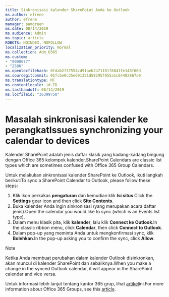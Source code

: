 ```yaml
---
title: Sinkronisasi kalender SharePoint Anda ke Outlook
ms.author: efrene
author: efrene
manager: pamgreen
ms.date: 08/14/2019
ms.audience: Admin
ms.topic: article
ROBOTS: NOINDEX, NOFOLLOW
localization_priority: Normal
ms.collection: Adm_O365
ms.custom:
- "9000677"
- "2586"
ms.openlocfilehash: 0fdab2f37554cd91aeb2a71101f6841fe148f66d
ms.sourcegitcommit: 01fc5e0c25e691351d58295f055a1c64402867a0
ms.translationtype: MT
ms.contentlocale: id-ID
ms.lasthandoff: 08/14/2019
ms.locfileid: "36399750"
---
```

# <a name="issues-synchronizing-your-calendar-to-devices"></a><span data-ttu-id="30fcf-102">Masalah sinkronisasi kalender ke perangkat</span><span class="sxs-lookup"><span data-stu-id="30fcf-102">Issues synchronizing your calendar to devices</span></span>

<span data-ttu-id="30fcf-103">Kalender SharePoint adalah jenis daftar klasik yang kadang-kadang bingung dengan Office 365 kelompok kalender.</span><span class="sxs-lookup"><span data-stu-id="30fcf-103">SharePoint Calendars are classic list types which are sometimes confused with Office 365 Group Calendars.</span></span>

<span data-ttu-id="30fcf-104">Untuk melakukan sinkronisasi kalender SharePoint ke Outlook, ikuti langkah berikut:</span><span class="sxs-lookup"><span data-stu-id="30fcf-104">To sync a SharePoint Calendar to Outlook, please follow these steps:</span></span>

1. <span data-ttu-id="30fcf-105">Klik ikon perkakas **pengaturan** dan kemudian klik **Isi situs**.</span><span class="sxs-lookup"><span data-stu-id="30fcf-105">Click the **Settings** gear icon and then click **Site Contents**.</span></span>
2. <span data-ttu-id="30fcf-106">Buka kalender Anda ingin sinkronisasi (yang merupakan acara daftar jenis).</span><span class="sxs-lookup"><span data-stu-id="30fcf-106">Open the calendar you would like to sync (which is an Events list type).</span></span>
3. <span data-ttu-id="30fcf-107">Dalam menu klasik pita, klik **kalender**, lalu klik **Connect ke Outlook**.</span><span class="sxs-lookup"><span data-stu-id="30fcf-107">In the classic ribbon menu, click **Calendar**, then click **Connect to Outlook**.</span></span>
4. <span data-ttu-id="30fcf-108">Dalam pop-up yang meminta Anda untuk mengkonfirmasi sync, klik **Bolehkan**.</span><span class="sxs-lookup"><span data-stu-id="30fcf-108">In the pop-up asking you to confirm the sync, click **Allow**.</span></span>

>[!Note]
> <span data-ttu-id="30fcf-109">Ketika Anda membuat perubahan dalam kalender Outlook disinkronkan, akan muncul di kalender SharePoint dan sebaliknya.</span><span class="sxs-lookup"><span data-stu-id="30fcf-109">When you make a change in the synced Outlook calendar, it will appear in the SharePoint calendar and vice versa.</span></span>

<span data-ttu-id="30fcf-110">Untuk informasi lebih lanjut tentang kantor 365 grup, lihat [artikel](https://support.office.com/en-us/article/Learn-about-Office-365-groups-b565caa1-5c40-40ef-9915-60fdb2d97fa2)ini.</span><span class="sxs-lookup"><span data-stu-id="30fcf-110">For more information about Office 365 Groups, see this [article](https://support.office.com/en-us/article/Learn-about-Office-365-groups-b565caa1-5c40-40ef-9915-60fdb2d97fa2).</span></span>
